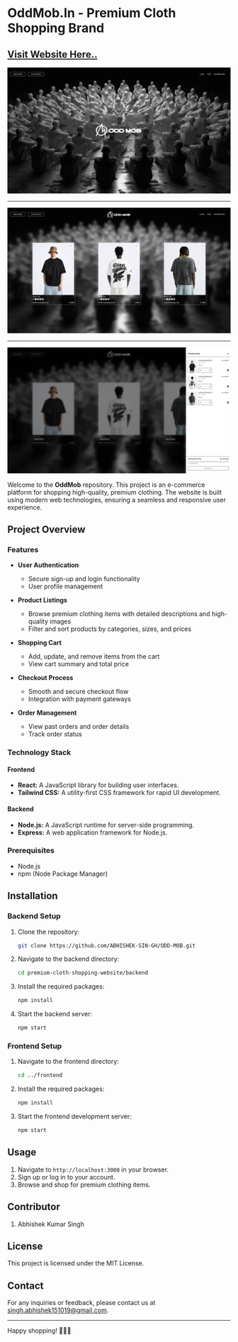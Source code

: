 # OddMob.In - Premium Cloth Shopping Brand

## [Visit Website Here..](https://oddmob.in)

![Preview-1](Preview-1.png)

---

![Preview-2](Preview-2.png)

---

![Preview-3](Preview-3.png)

Welcome to the **OddMob** repository. This project is an e-commerce platform for shopping high-quality, premium clothing. The website is built using modern web technologies, ensuring a seamless and responsive user experience.

## Project Overview

### Features

- **User Authentication**
  - Secure sign-up and login functionality
  - User profile management

- **Product Listings**
  - Browse premium clothing items with detailed descriptions and high-quality images
  - Filter and sort products by categories, sizes, and prices

- **Shopping Cart**
  - Add, update, and remove items from the cart
  - View cart summary and total price

- **Checkout Process**
  - Smooth and secure checkout flow
  - Integration with payment gateways

- **Order Management**
  - View past orders and order details
  - Track order status

### Technology Stack

#### Frontend

- **React:** A JavaScript library for building user interfaces.
- **Tailwind CSS:** A utility-first CSS framework for rapid UI development.

#### Backend

- **Node.js:** A JavaScript runtime for server-side programming.
- **Express:** A web application framework for Node.js.

### Prerequisites

- Node.js
- npm (Node Package Manager)

## Installation

### Backend Setup

1. Clone the repository:

    ```bash
    git clone https://github.com/ABHISHEK-SIN-GH/ODD-MOB.git
    ```

2. Navigate to the backend directory:

    ```bash
    cd premium-cloth-shopping-website/backend
    ```

3. Install the required packages:

    ```bash
    npm install
    ```

4. Start the backend server:

    ```bash
    npm start
    ```

### Frontend Setup

1. Navigate to the frontend directory:

    ```bash
    cd ../frontend
    ```

2. Install the required packages:

    ```bash
    npm install
    ```

3. Start the frontend development server:

    ```bash
    npm start
    ```

## Usage

1. Navigate to `http://localhost:3000` in your browser.
2. Sign up or log in to your account.
3. Browse and shop for premium clothing items.

## Contributor

1. Abhishek Kumar Singh

## License

This project is licensed under the MIT License.

## Contact

For any inquiries or feedback, please contact us at [singh.abhishek151019@gmail.com](mailto:singh.abhishek151019@gmail.com).

---

Happy shopping! 👗👔👕

